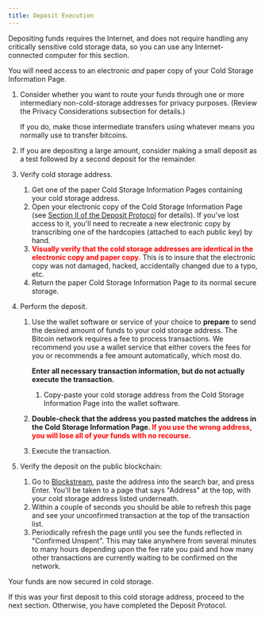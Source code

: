 ```yaml
---
title: Deposit Execution
---
```


Depositing funds requires the Internet, and does not require handling any
critically sensitive cold storage data, so you can use any Internet-connected
computer for this section.

You will need access to an electronic *and* paper copy of your
<span class="warning">Cold Storage Information Page</span>.

1. Consider whether you want to route your funds through one or more
intermediary non-cold-storage addresses for privacy purposes. (Review the
Privacy Considerations subsection for details.)

   If you do, make those intermediate transfers using whatever means you
   normally use to transfer bitcoins.
1. If you are depositing a large amount, consider making a small deposit as a test followed by a second deposit for the remainder.
1. Verify cold storage address.
    1. Get one of the paper
    <span class="warning">Cold Storage Information Pages</span> containing
    your <span class="warning">cold storage address</span>.
    1. Open your electronic copy of the
    <span class="warning">Cold Storage Information Page</span>
    (see [Section II of the Deposit Protocol](../../deposit/transfer-to-paper/) for details).
    If you've lost access to it, you'll need to recreate a new electronic
    copy by transcribing one of the hardcopies (attached to each public key)
    by hand.
    1. **<span style="color: red;">Visually verify that the
    <span class="warning">cold storage addresses</span> are identical in the
    electronic copy and paper copy.</span>**
    This is to insure that the electronic copy was not damaged, hacked,
    accidentally changed due to a typo, etc.
    1. Return the paper
    <span class="warning">Cold Storage Information Page</span> to its
    normal secure storage.
1. Perform the deposit.
    1. Use the wallet software or service of your choice to **prepare** to send the
    desired amount of funds to your
    <span class="warning">cold storage address</span>.
    The Bitcoin network requires a fee to process transactions. We recommend
    you use a wallet service that either covers the fees for you or recommends
    a fee amount automatically, which most do.

        **Enter all necessary transaction information, but do not actually execute the transaction.**

        1. Copy-paste your <span class="warning">cold storage address</span>
        from the <span class="warning">Cold Storage Information Page</span>
        into the wallet software.

    1. **Double-check that the address you pasted matches the address in the Cold
    Storage Information Page. <span style="color: red;">If you use the wrong address, you will lose all
    of your funds with no recourse.</span>**
    1. Execute the transaction.
1. Verify the deposit on the public blockchain:
    1. Go to [Blockstream](https://blockstream.info/), paste the address into the search bar, and press Enter.
    You'll be taken to a page that says "Address" at the top, with your
    <span class="warning">cold storage address</span> listed underneath.
    1. Within a couple of seconds you should be able to refresh this page and see your
    unconfirmed transaction at the top of the transaction list.
    1. Periodically refresh the page until you see the funds reflected in "Confirmed Unspent".
    This may take anywhere from several minutes to many hours depending upon the fee rate you
    paid and how many other transactions are currently waiting to be confirmed on the network.

Your funds are now secured in cold storage.

If this was your first deposit to this <span class="warning">cold storage
address</span>, proceed to the next section. Otherwise, you have completed the
Deposit Protocol.
